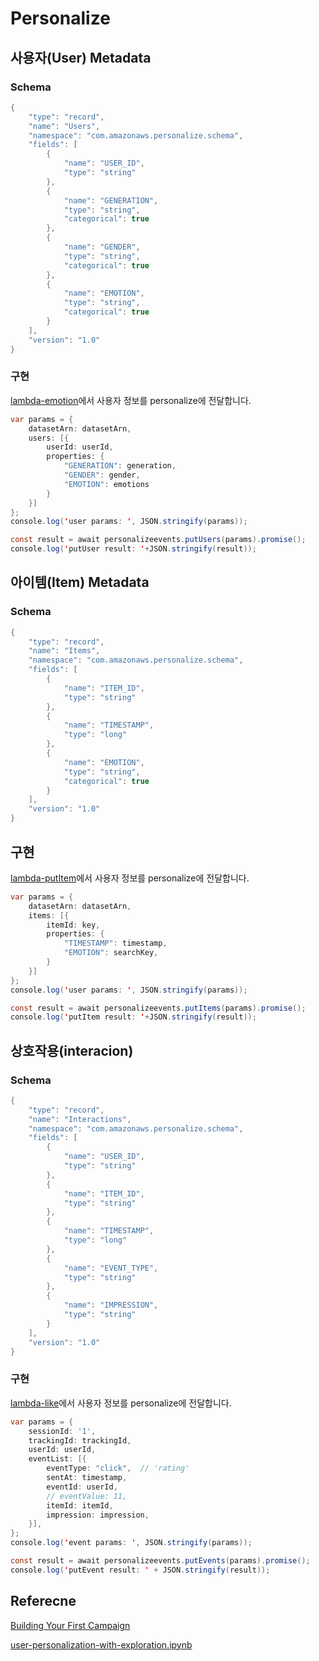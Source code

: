 # Personalize


## 사용자(User) Metadata



### Schema

```java
{
    "type": "record",
    "name": "Users",
    "namespace": "com.amazonaws.personalize.schema",
    "fields": [
        {
            "name": "USER_ID",
            "type": "string"
        },
        {
            "name": "GENERATION",
            "type": "string",
            "categorical": true
        },
        {
            "name": "GENDER",
            "type": "string",
            "categorical": true
        },
        {
            "name": "EMOTION",
            "type": "string",
            "categorical": true
        }
    ],
    "version": "1.0"
}
```

### 구현

[lambda-emotion](https://github.com/kyopark2014/emotion-garden/blob/main/lambda-emotion/index.js)에서 사용자 정보를 personalize에 전달합니다.


```java
var params = {
    datasetArn: datasetArn,
    users: [{
        userId: userId,
        properties: {
            "GENERATION": generation,
            "GENDER": gender,
            "EMOTION": emotions
        }
    }]
};
console.log('user params: ', JSON.stringify(params));

const result = await personalizeevents.putUsers(params).promise(); 
console.log('putUser result: '+JSON.stringify(result));
```



## 아이템(Item) Metadata

### Schema

```java
{
    "type": "record",
    "name": "Items",
    "namespace": "com.amazonaws.personalize.schema",
    "fields": [
        {
            "name": "ITEM_ID",
            "type": "string"
        },
        {
            "name": "TIMESTAMP",
            "type": "long"
        },
        {
            "name": "EMOTION",
            "type": "string",
            "categorical": true
        }
    ],
    "version": "1.0"
}
```

## 구현

[lambda-putItem](https://github.com/kyopark2014/emotion-garden/blob/main/lambda-putItem/index.js)에서 사용자 정보를 personalize에 전달합니다.

```java
var params = {
    datasetArn: datasetArn,
    items: [{
        itemId: key,
        properties: {
            "TIMESTAMP": timestamp,
            "EMOTION": searchKey,
        }
    }]
};
console.log('user params: ', JSON.stringify(params));

const result = await personalizeevents.putItems(params).promise(); 
console.log('putItem result: '+JSON.stringify(result));
```


## 상호작용(interacion)

### Schema

```java
{
    "type": "record",
    "name": "Interactions",
    "namespace": "com.amazonaws.personalize.schema",
    "fields": [
        {
            "name": "USER_ID",
            "type": "string"
        },
        {
            "name": "ITEM_ID",
            "type": "string"
        },
        {
            "name": "TIMESTAMP",
            "type": "long"
        },
        { 
            "name": "EVENT_TYPE",
            "type": "string"
        },
        {
            "name": "IMPRESSION",
            "type": "string"
        }
    ],
    "version": "1.0"
}
```

### 구현

[lambda-like](https://github.com/kyopark2014/emotion-garden/blob/main/lambda-like/index.js)에서 사용자 정보를 personalize에 전달합니다.

```java
var params = {            
    sessionId: '1',
    trackingId: trackingId,
    userId: userId,
    eventList: [{
        eventType: "click",  // 'rating'
        sentAt: timestamp,
        eventId: userId,
        // eventValue: 11,                
        itemId: itemId,
        impression: impression,
    }],
};
console.log('event params: ', JSON.stringify(params));

const result = await personalizeevents.putEvents(params).promise();
console.log('putEvent result: ' + JSON.stringify(result));
```


## Referecne

[Building Your First Campaign](https://github.com/aws-samples/amazon-personalize-samples/blob/master/getting_started/notebooks/1.Building_Your_First_Campaign.ipynb)

[user-personalization-with-exploration.ipynb](https://github.com/aws-samples/amazon-personalize-samples/blob/master/next_steps/core_use_cases/user_personalization/user-personalization-with-exploration.ipynb)


